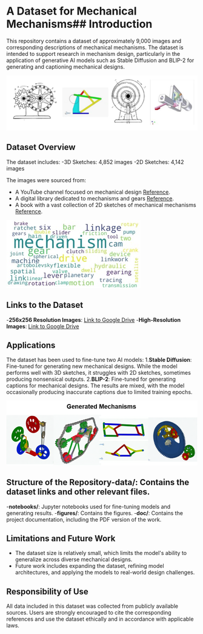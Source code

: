 # A Dataset for Mechanical Mechanisms## Introduction
This repository contains a dataset of approximately 9,000 images and corresponding descriptions of mechanical mechanisms. The dataset is intended to support research in mechanism design, particularly in the application of generative AI models such as Stable Diffusion and BLIP-2 for generating and captioning mechanical designs.

![Sample Figures](figures/samples_U.png)

## Dataset Overview
The dataset includes:
-3D Sketches: 4,852 images
-2D Sketches: 4,142 images

The images were sourced from:
- A YouTube channel focused on mechanical design [Reference](#).
- A digital library dedicated to mechanisms and gears [Reference](#).
- A book with a vast collection of 2D sketches of mechanical mechanisms [Reference](#).

![Sample Figures](figures/wordcloud.jpg)

## Links to the Dataset
-**256x256 Resolution Images**: [Link to Google Drive](https://drive.google.com/file/d/1yC6nKih8HcAAoKCVM-Lo6bxGQ2O8T5-_/view?usp=sharing)
-**High-Resolution Images**: [Link to Google Drive](https://drive.google.com/file/d/1jqSKDypbN3vfGBA2SnUuQLuSnZC3BPYh/view?usp=sharing)

## Applications
The dataset has been used to fine-tune two AI models:
1.**Stable Diffusion**: Fine-tuned for generating new mechanical designs. While the model performs well with 3D sketches, it struggles with 2D sketches, sometimes producing nonsensical outputs.
2.**BLIP-2**: Fine-tuned for generating captions for mechanical designs. The results are mixed, with the model occasionally producing inaccurate captions due to limited training epochs.

![Generated Examples](figures/generated.png)

## Structure of the Repository-**data/**: Contains the dataset links and other relevant files.
-**notebooks/**: Jupyter notebooks used for fine-tuning models and generating results.
-**figures/**: Contains the figures.
-**doc/**: Contains the project documentation, including the PDF version of the work.

## Limitations and Future Work
- The dataset size is relatively small, which limits the model's ability to generalize across diverse mechanical designs.
- Future work includes expanding the dataset, refining model architectures, and applying the models to real-world design challenges.

## Responsibility of Use
All data included in this dataset was collected from publicly available sources. Users are strongly encouraged to cite the corresponding references and use the dataset ethically and in accordance with applicable laws.
